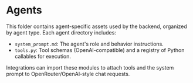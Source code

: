 # Agents

This folder contains agent-specific assets used by the backend, organized by agent type. Each agent directory includes:

- `system_prompt.md`: The agent's role and behavior instructions.
- `tools.py`: Tool schemas (OpenAI-compatible) and a registry of Python callables for execution.

Integrations can import these modules to attach tools and the system prompt to OpenRouter/OpenAI-style chat requests.

